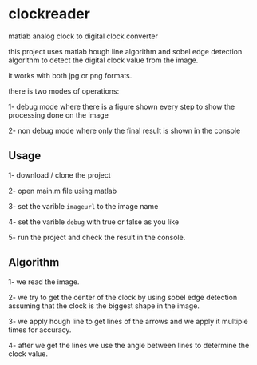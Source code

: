 # clockreader
matlab analog clock to digital clock converter

this project uses matlab hough line algorithm and sobel edge detection algorithm to detect the digital clock value from the image.

it works with both jpg or png formats.

there is two modes of operations:

1- debug mode where there is a figure shown every step to show the processing done on the image

2- non debug mode where only the final result is shown in the console

## Usage

1- download / clone the project

2- open main.m file using matlab

3- set the varible ```imageurl``` to the image name

4- set the varible ```debug``` with true or false as you like

5- run the project and check the result in the console.

## Algorithm

1- we read the image.

2- we try to get the center of the clock by using sobel edge detection assuming that the clock is the biggest shape in the image.

3- we apply hough line to get lines of the arrows and we apply it multiple times for accuracy.

4- after we get the lines we use the angle between lines to determine the clock value.
